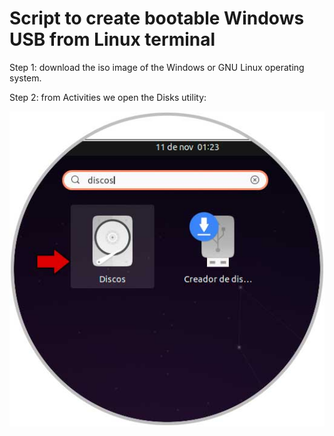 Script to create bootable Windows USB from Linux terminal
=========================================================

Step 1: download the iso image of the Windows or GNU Linux operating system.

Step 2: from Activities we open the Disks utility:

![screenshot 1](./assets/images/screenshot_1.jpg)